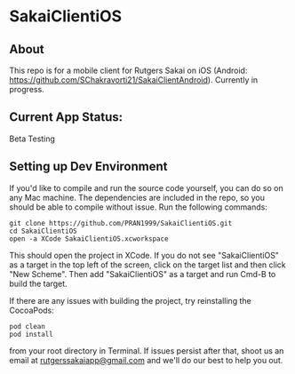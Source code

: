 # SakaiClientiOS

## About
This repo is for a mobile client for Rutgers Sakai on iOS (Android: https://github.com/SChakravorti21/SakaiClientAndroid). Currently in progress.

## Current App Status: 
Beta Testing

## Setting up Dev Environment
If you'd like to compile and run the source code yourself, you can do so on any Mac machine. The dependencies are included in the repo, so you should be able to compile without issue. Run the following commands:

    git clone https://github.com/PRAN1999/SakaiClientiOS.git
    cd SakaiClientiOS
    open -a XCode SakaiClientiOS.xcworkspace
        
This should open the project in XCode. If you do not see "SakaiClientiOS" as a target in the top left of the screen, click on the target list and then click "New Scheme". Then add "SakaiClientiOS" as a target and run Cmd-B to build the target.

If there are any issues with building the project, try reinstalling the CocoaPods:

    pod clean
    pod install
      
from your root directory in Terminal. If issues persist after that, shoot us an email at rutgerssakaiapp@gmail.com and we'll do our best to help you out.

